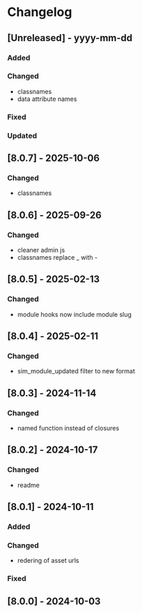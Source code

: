 # Changelog
## [Unreleased] - yyyy-mm-dd

### Added

### Changed
- classnames
- data attribute names

### Fixed

### Updated

## [8.0.7] - 2025-10-06


### Changed
- classnames

## [8.0.6] - 2025-09-26


### Changed
- cleaner admin js
- classnames replace _ with -

## [8.0.5] - 2025-02-13


### Changed
- module hooks now include module slug

## [8.0.4] - 2025-02-11


### Changed
- sim_module_updated filter to new format

## [8.0.3] - 2024-11-14


### Changed
- named function instead of closures

## [8.0.2] - 2024-10-17


### Changed
- readme

## [8.0.1] - 2024-10-11


### Added

### Changed
- redering of asset urls

### Fixed

## [8.0.0] - 2024-10-03
